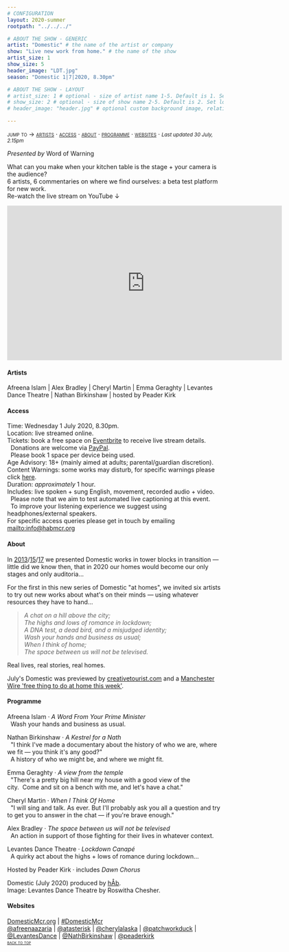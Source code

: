 ```yaml
---
# CONFIGURATION
layout: 2020-summer
rootpath: "../../../"

# ABOUT THE SHOW - GENERIC
artist: "Domestic" # the name of the artist or company
show: "Live new work from home." # the name of the show
artist_size: 1
show_size: 5
header_image: "LDT.jpg"  
season: "Domestic 1|7|2020, 8.30pm"

# ABOUT THE SHOW - LAYOUT
# artist_size: 1 # optional - size of artist name 1-5. Default is 1. Set longer names to lower values
# show_size: 2 # optional - size of show name 2-5. Default is 2. Set longer names to lower values
# header_image: "header.jpg" # optional custom background image, relative to current page

---
```

<span style='font-variant: small-caps'>jump to → [artists](/current/2020-domestic/july/#artists) · [access](/current/2020-domestic/july/#access) · [about](/current/2020-domestic/july/#about) · [programme](/current/2020-domestic/july/#programme) · [websites](/current/2020-domestic/july/#websites)</span> · <small>*Last updated 30 July, 2.15pm*</small>     
        
*Presented by* Word of Warning        
         
What can you make when your kitchen table is the stage + your camera is the audience?<br>6 artists, 6 commentaries on where we find ourselves: a beta test platform for new work.<br>Re-watch the live stream on YouTube ↓        
<iframe src="http://youtube.com/embed/IUNv7CARKLU" width="640" height="360" frameborder="0" allowfullscreen></iframe>

#### Artists        
Afreena Islam | Alex Bradley | Cheryl Martin | Emma Geraghty | Levantes Dance Theatre | Nathan Birkinshaw | hosted by Peader Kirk        
      
#### Access            
Time: Wednesday 1 July 2020, 8.30pm.<br>Location: live streamed online.<br>Tickets: book a free space on <a href="http://eventbrite.co.uk/e/domestic-registration-110965300200" target="_blank">Eventbrite</a> to receive live stream details.<br>&nbsp;&nbsp;Donations are welcome via <a href="http://paypal.me/warnmcr" target="_blank">PayPal</a>.<br>&nbsp;&nbsp;Please book 1 space per device being used.<br>Age Advisory: 18+ (mainly aimed at adults; parental/guardian discretion).<br>Content Warnings: some works may disturb, for specific warnings please click [here](/warnings).<br>Duration: *approximately* 1 hour.<br>Includes: live spoken + sung English, movement, recorded audio + video.<br>&nbsp;&nbsp;Please note that we aim to test automated live captioning at this event.<br>&nbsp;&nbsp;To improve your listening experience we suggest using headphones/external speakers.<br>For specific access queries please get in touch by emailing <mailto:info@habmcr.org>         
          
#### About         
In [2013](/archive/2013-domestic)/[15](/archive/2015-domestic)/[17](/archive/2017-autumnwinter/pritchard) we presented Domestic works in tower blocks in transition — little did we know then, that in 2020 our homes would become our only stages and only auditoria…        
        
For the first in this new series of Domestic "at homes", we invited six artists to try out new works about what's on their minds — using whatever resources they have to hand…         
        
>*A chat on a hill above the city;<br>The highs and lows of romance in lockdown;<br>A DNA test, a dead bird, and a misjudged identity;<br>Wash your hands and business as usual;<br>When I think of home;<br>The space between us will not be televised.*           
          
Real lives, real stories, real homes.          
        
July's Domestic was previewed by <a href="http://creativetourist.com/event/domestic" target="_blank">creativetourist.com</a> and a <a href="http://manchesterwire.co.uk/guide/free-things-to-do-at-home-and-in-manchester-this-week-ft-xs-malarkey-comedy" target="_blank">Manchester Wire 'free thing to do at home this week'</a>.        
          
#### Programme         
Afreena Islam · *A Word From Your Prime Minister*<br>&nbsp;&nbsp;Wash your hands and business as usual.        
        
Nathan Birkinshaw · *A Kestrel for a Nath*<br>&nbsp;&nbsp;"I think I've made a documentary about the history of who we are, where we fit — you think it's any good?"<br>&nbsp;&nbsp;A history of who we might be, and where we might fit.        
        
Emma Geraghty · *A view from the temple*<br>&nbsp;&nbsp;"There's a pretty big hill near my house with a good view of the city.&nbsp;&nbsp;Come and sit on a bench with me, and let's have a chat."        
        
Cheryl Martin · *When I Think Of Home*<br>&nbsp;&nbsp;"I will sing and talk. As ever. But I'll probably ask you all a question and try to get you to answer in the chat — if you're brave enough."        
        
Alex Bradley · *The space between us will not be televised*<br>&nbsp;&nbsp;An action in support of those fighting for their lives in whatever context.        
        
Levantes Dance Theatre · *Lockdown Canapé*<br>&nbsp;&nbsp;A quirky act about the highs + lows of romance during lockdown…        
         
Hosted by Peader Kirk · includes *Dawn Chorus*        
                 
Domestic (July 2020) produced by [hÅb](/hab).<br>Image: Levantes Dance Theatre by Roswitha Chesher.         
         
#### Websites         
<a href="http://domesticmcr.org" target="_blank">DomesticMcr.org</a> | <a href="http://twitter.com/hashtag/DomesticMcr" target="_blank">#DomesticMcr</a><br><a href="http://twitter.com/afreenaazaria" target="_blank">@afreenaazaria</a> | <a href="http://twitter.com/atasterisk" target="_blank">@atasterisk</a> | <a href="http://twitter.com/cherylalaska" target="_blank">@cherylalaska</a> | <a href="http://twitter.com/patchworkduck" target="_blank">@patchworkduck</a> | <a href="http://twitter.com/LevantesDance" target="_blank">@LevantesDance</a> | <a href="http://twitter.com/NathBirkinshaw" target="_blank">@NathBirkinshaw</a> | <a href="http://twitter.com/peaderkirk" target="_blank">@peaderkirk</a>        
<small><span style='font-variant: small-caps'>[back to top](/current/2020-domestic)</span></small>
